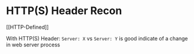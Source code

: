 # HTTP(S) Header Recon

[[HTTP-Defined]]



With HTTP(S) Header:
`Server: X` vs `Server: Y` is good indicate of a change in web server process